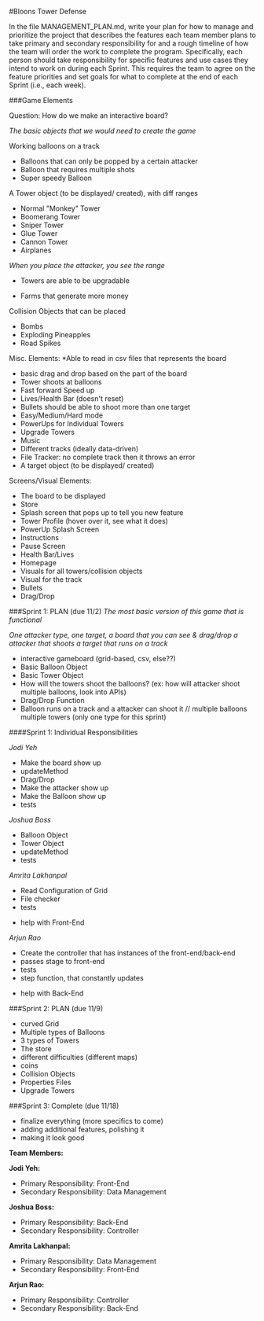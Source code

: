 #Bloons Tower Defense

In the file MANAGEMENT_PLAN.md, write your plan for how to manage and prioritize the project that describes the features each team member plans to take primary and secondary responsibility for and a rough timeline of how the team will order the work to complete the program. Specifically, each person should take responsibility for specific features and use cases they intend to work on during each Sprint. This requires the team to agree on the feature priorities and set goals for what to complete at the end of each Sprint (i.e., each week).

###Game Elements

Question: How do we make an interactive board?

_The basic objects that we would need to create the game_

Working balloons on a track
 - Balloons that can only be popped by a certain attacker
 - Balloon that requires multiple shots
 - Super speedy Balloon
 
A Tower object (to be displayed/ created), with diff ranges
- Normal "Monkey" Tower
- Boomerang Tower
- Sniper Tower
- Glue Tower
- Cannon Tower
- Airplanes

*When you place the attacker, you see the range*
- Towers are able to be upgradable
* Farms that generate more money 

Collision Objects that can be placed
* Bombs
* Exploding Pineapples
* Road Spikes

Misc. Elements:
*Able to read in csv files that represents the board
* basic drag and drop based on the part of the board
* Tower shoots at balloons
* Fast forward Speed up
* Lives/Health Bar (doesn't reset)
* Bullets should be able to shoot more than one target
* Easy/Medium/Hard mode
* PowerUps for Individual Towers
* Upgrade Towers
* Music 
* Different tracks (ideally data-driven)
* File Tracker: no complete track then it throws an error
* A target object (to be displayed/ created)


Screens/Visual Elements:
* The board to be displayed
* Store
* Splash screen that pops up to tell you new feature
* Tower Profile (hover over it, see what it does)
* PowerUp Splash Screen
* Instructions
* Pause Screen
* Health Bar/Lives
* Homepage
* Visuals for all towers/collision objects
* Visual for the track
* Bullets
* Drag/Drop



###Sprint 1: PLAN (due 11/2)
_The most basic version of this game that is functional_

_One attacker type, one target, a board that you can see & drag/drop a attacker that shoots a target that runs on a track_

* interactive gameboard (grid-based, csv, else??)
* Basic Balloon Object
* Basic Tower Object
* How will the towers shoot the balloons? (ex: how will attacker shoot multiple balloons, look into APIs)
* Drag/Drop Function
* Balloon runs on a track and a attacker can shoot it // multiple balloons multiple towers (only one type for this sprint)

####Sprint 1: Individual Responsibilities

*Jodi Yeh*
- Make the board show up 
- updateMethod
- Drag/Drop
- Make the attacker show up
- Make the Balloon show up 
- tests

*Joshua Boss*
- Balloon Object
- Tower Object
- updateMethod
- tests

*Amrita Lakhanpal*
- Read Configuration of Grid 
- File checker
- tests
* help with Front-End

*Arjun Rao*
- Create the controller that has instances of the front-end/back-end
- passes stage to front-end
- tests
- step function, that constantly updates
* help with Back-End

###Sprint 2: PLAN (due 11/9)

* curved Grid
* Multiple types of Balloons
* 3 types of Towers
* The store
* different difficulties (different maps)
* coins
* Collision Objects
* Properties Files
* Upgrade Towers

###Sprint 3: Complete (due 11/18)
* finalize everything (more specifics to come)
* adding additional features, polishing it
* making it look good


**Team Members:**

**Jodi Yeh:**
* Primary Responsibility: Front-End
* Secondary Responsibility: Data Management


**Joshua Boss:**
* Primary Responsibility: Back-End
* Secondary Responsibility: Controller


**Amrita Lakhanpal:**
* Primary Responsibility: Data Management
* Secondary Responsibility: Front-End


**Arjun Rao:**
* Primary Responsibility: Controller
* Secondary Responsibility: Back-End

